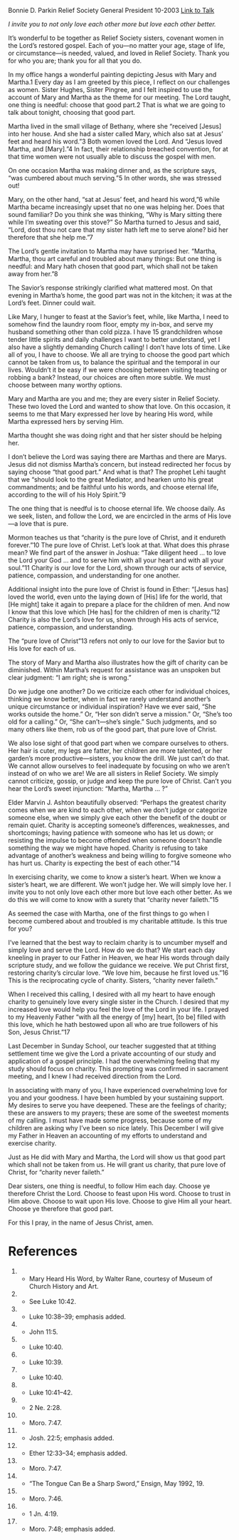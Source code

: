 Bonnie D. Parkin
Relief Society General President
10-2003
[Link to Talk](https://www.churchofjesuschrist.org/study/general-conference/2003/10/choosing-charity-that-good-part?lang=eng)

_I invite you to not only love each other more but love each other better._

It’s wonderful to be together as Relief Society sisters, covenant women in the Lord’s restored gospel. Each of you—no matter your age, stage of life, or circumstance—is needed, valued, and loved in Relief Society. Thank you for who you are; thank you for all that you do.

In my office hangs a wonderful painting depicting Jesus with Mary and Martha.1 Every day as I am greeted by this piece, I reflect on our challenges as women. Sister Hughes, Sister Pingree, and I felt inspired to use the account of Mary and Martha as the theme for our meeting. The Lord taught, one thing is needful: choose that good part.2 That is what we are going to talk about tonight, choosing that good part.

Martha lived in the small village of Bethany, where she “received [Jesus] into her house. And she had a sister called Mary, which also sat at Jesus’ feet and heard his word.”3 Both women loved the Lord. And “Jesus loved Martha, and [Mary].”4 In fact, their relationship breached convention, for at that time women were not usually able to discuss the gospel with men.

On one occasion Martha was making dinner and, as the scripture says, “was cumbered about much serving.”5 In other words, she was stressed out!

Mary, on the other hand, “sat at Jesus’ feet, and heard his word,”6 while Martha became increasingly upset that no one was helping her. Does that sound familiar? Do you think she was thinking, “Why is Mary sitting there while I’m sweating over this stove?” So Martha turned to Jesus and said, “Lord, dost thou not care that my sister hath left me to serve alone? bid her therefore that she help me.”7

The Lord’s gentle invitation to Martha may have surprised her. “Martha, Martha, thou art careful and troubled about many things: But one thing is needful: and Mary hath chosen that good part, which shall not be taken away from her.”8

The Savior’s response strikingly clarified what mattered most. On that evening in Martha’s home, the good part was not in the kitchen; it was at the Lord’s feet. Dinner could wait.

Like Mary, I hunger to feast at the Savior’s feet, while, like Martha, I need to somehow find the laundry room floor, empty my in-box, and serve my husband something other than cold pizza. I have 15 grandchildren whose tender little spirits and daily challenges I want to better understand, yet I also have a slightly demanding Church calling! I don’t have lots of time. Like all of you, I have to choose. We all are trying to choose the good part which cannot be taken from us, to balance the spiritual and the temporal in our lives. Wouldn’t it be easy if we were choosing between visiting teaching or robbing a bank? Instead, our choices are often more subtle. We must choose between many worthy options.

Mary and Martha are you and me; they are every sister in Relief Society. These two loved the Lord and wanted to show that love. On this occasion, it seems to me that Mary expressed her love by hearing His word, while Martha expressed hers by serving Him.

Martha thought she was doing right and that her sister should be helping her.

I don’t believe the Lord was saying there are Marthas and there are Marys. Jesus did not dismiss Martha’s concern, but instead redirected her focus by saying choose “that good part.” And what is that? The prophet Lehi taught that we “should look to the great Mediator, and hearken unto his great commandments; and be faithful unto his words, and choose eternal life, according to the will of his Holy Spirit.”9

The one thing that is needful is to choose eternal life. We choose daily. As we seek, listen, and follow the Lord, we are encircled in the arms of His love—a love that is pure.



Mormon teaches us that “charity is the pure love of Christ, and it endureth forever.”10 The pure love of Christ. Let’s look at that. What does this phrase mean? We find part of the answer in Joshua: “Take diligent heed … to love the Lord your God … and to serve him with all your heart and with all your soul.”11 Charity is our love for the Lord, shown through our acts of service, patience, compassion, and understanding for one another.

Additional insight into the pure love of Christ is found in Ether: “[Jesus has] loved the world, even unto the laying down of [His] life for the world, that [He might] take it again to prepare a place for the children of men. And now I know that this love which [He has] for the children of men is charity.”12 Charity is also the Lord’s love for us, shown through His acts of service, patience, compassion, and understanding.

The “pure love of Christ”13 refers not only to our love for the Savior but to His love for each of us.

The story of Mary and Martha also illustrates how the gift of charity can be diminished. Within Martha’s request for assistance was an unspoken but clear judgment: “I am right; she is wrong.”

Do we judge one another? Do we criticize each other for individual choices, thinking we know better, when in fact we rarely understand another’s unique circumstance or individual inspiration? Have we ever said, “She works outside the home.” Or, “Her son didn’t serve a mission.” Or, “She’s too old for a calling.” Or, “She can’t—she’s single.” Such judgments, and so many others like them, rob us of the good part, that pure love of Christ.

We also lose sight of that good part when we compare ourselves to others. Her hair is cuter, my legs are fatter, her children are more talented, or her garden’s more productive—sisters, you know the drill. We just can’t do that. We cannot allow ourselves to feel inadequate by focusing on who we aren’t instead of on who we are! We are all sisters in Relief Society. We simply cannot criticize, gossip, or judge and keep the pure love of Christ. Can’t you hear the Lord’s sweet injunction: “Martha, Martha … ?”

Elder Marvin J. Ashton beautifully observed: “Perhaps the greatest charity comes when we are kind to each other, when we don’t judge or categorize someone else, when we simply give each other the benefit of the doubt or remain quiet. Charity is accepting someone’s differences, weaknesses, and shortcomings; having patience with someone who has let us down; or resisting the impulse to become offended when someone doesn’t handle something the way we might have hoped. Charity is refusing to take advantage of another’s weakness and being willing to forgive someone who has hurt us. Charity is expecting the best of each other.”14



In exercising charity, we come to know a sister’s heart. When we know a sister’s heart, we are different. We won’t judge her. We will simply love her. I invite you to not only love each other more but love each other better. As we do this we will come to know with a surety that “charity never faileth.”15

As seemed the case with Martha, one of the first things to go when I become cumbered about and troubled is my charitable attitude. Is this true for you?

I’ve learned that the best way to reclaim charity is to uncumber myself and simply love and serve the Lord. How do we do that? We start each day kneeling in prayer to our Father in Heaven, we hear His words through daily scripture study, and we follow the guidance we receive. We put Christ first, restoring charity’s circular love. “We love him, because he first loved us.”16 This is the reciprocating cycle of charity. Sisters, “charity never faileth.”

When I received this calling, I desired with all my heart to have enough charity to genuinely love every single sister in the Church. I desired that my increased love would help you feel the love of the Lord in your life. I prayed to my Heavenly Father “with all the energy of [my] heart, [to be] filled with this love, which he hath bestowed upon all who are true followers of his Son, Jesus Christ.”17

Last December in Sunday School, our teacher suggested that at tithing settlement time we give the Lord a private accounting of our study and application of a gospel principle. I had the overwhelming feeling that my study should focus on charity. This prompting was confirmed in sacrament meeting, and I knew I had received direction from the Lord.

In associating with many of you, I have experienced overwhelming love for you and your goodness. I have been humbled by your sustaining support. My desires to serve you have deepened. These are the feelings of charity; these are answers to my prayers; these are some of the sweetest moments of my calling. I must have made some progress, because some of my children are asking why I’ve been so nice lately. This December I will give my Father in Heaven an accounting of my efforts to understand and exercise charity.

Just as He did with Mary and Martha, the Lord will show us that good part which shall not be taken from us. He will grant us charity, that pure love of Christ, for “charity never faileth.”

Dear sisters, one thing is needful, to follow Him each day. Choose ye therefore Christ the Lord. Choose to feast upon His word. Choose to trust in Him above. Choose to wait upon His love. Choose to give Him all your heart. Choose ye therefore that good part.

For this I pray, in the name of Jesus Christ, amen.

# References
1. - Mary Heard His Word, by Walter Rane, courtesy of Museum of Church History and Art.
2. - See Luke 10:42.
3. - Luke 10:38–39; emphasis added.
4. - John 11:5.
5. - Luke 10:40.
6. - Luke 10:39.
7. - Luke 10:40.
8. - Luke 10:41–42.
9. - 2 Ne. 2:28.
10. - Moro. 7:47.
11. - Josh. 22:5; emphasis added.
12. - Ether 12:33–34; emphasis added.
13. - Moro. 7:47.
14. - “The Tongue Can Be a Sharp Sword,” Ensign, May 1992, 19.
15. - Moro. 7:46.
16. - 1 Jn. 4:19.
17. - Moro. 7:48; emphasis added.